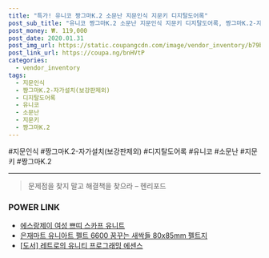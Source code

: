 ```yaml
--- 
title: "특가! 유니코 짱그마K.2 소문난 지문인식 지문키 디지탈도어록" 
post_sub_title: "유니코 짱그마K.2 소문난 지문인식 지문키 디지탈도어록, 짱그마K.2-자가설치(보강판제외)" 
post_money: ₩. 119,000 
post_date: 2020.01.31 
post_img_url: https://static.coupangcdn.com/image/vendor_inventory/b79b/1b78a2455fd2166a58ca305ea0004acb9416b4b531486f8f4aabf7d3cb04.jpg 
post_link_url: https://coupa.ng/bnHVtP 
categories: 
  - vendor_inventory 
tags: 
  - 지문인식 
  - 짱그마K.2-자가설치(보강판제외) 
  - 디지탈도어록 
  - 유니코 
  - 소문난 
  - 지문키 
  - 짱그마K.2 
--- 
```

  #지문인식 #짱그마K.2-자가설치(보강판제외) #디지탈도어록 #유니코 #소문난 #지문키 #짱그마K.2 
<hr> 

> 문제점을 찾지 말고 해결책을 찾으라 – 헨리포드 


### POWER LINK

* <a href="https://blog.naver.com/santokki14/221784430190" target="_blank">에스랑제이 여성 쁘띠 스카프 유니트</a>
* <a href="https://blog.naver.com/sakai111/221785252634" target="_blank">은재마트 유니아트 펠트 6600 꿈꾸는 새싹들 80x85mm 펠트지</a>
* <a href="https://blog.naver.com/santokki14/221785483069" target="_blank">[도서] 레트로의 유니티 프로그래밍 에센스</a>
